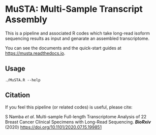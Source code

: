 # MuSTA: Multi-Sample Transcript Assembly

This is a pipeline and associated R codes which take long-read isoform sequencing results as input and genarate an assembled transcriptome.

You can see the documents and the quick-start guides at https://musta.readthedocs.io.

## Usage

`./MuSTA.R --help`

## Citation

If you feel this pipeline (or related codes) is useful, please cite:

S Namba *et al*. Multi-sample Full-length Transcriptome Analysis of 22 Breast Cancer Clinical Specimens with Long-Read Sequencing. ***BioRxiv*** (2020) https://doi.org/10.1101/2020.07.15.199851
